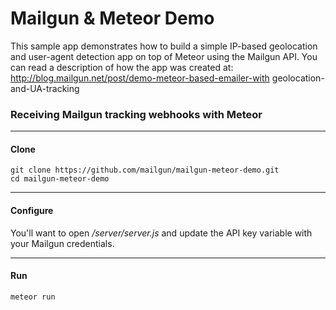 # Mailgun & Meteor Demo

This sample app demonstrates how to build a simple IP-based geolocation and user-agent detection app on top of Meteor using the Mailgun API. You can read a description of how the app was created at: http://blog.mailgun.net/post/demo-meteor-based-emailer-with geolocation-and-UA-tracking

### Receiving Mailgun tracking webhooks with Meteor

---

#### Clone

    git clone https://github.com/mailgun/mailgun-meteor-demo.git
    cd mailgun-meteor-demo

---

#### Configure

You'll want to open */server/server.js* and update the API key variable with your Mailgun credentials.

---

#### Run
    meteor run


